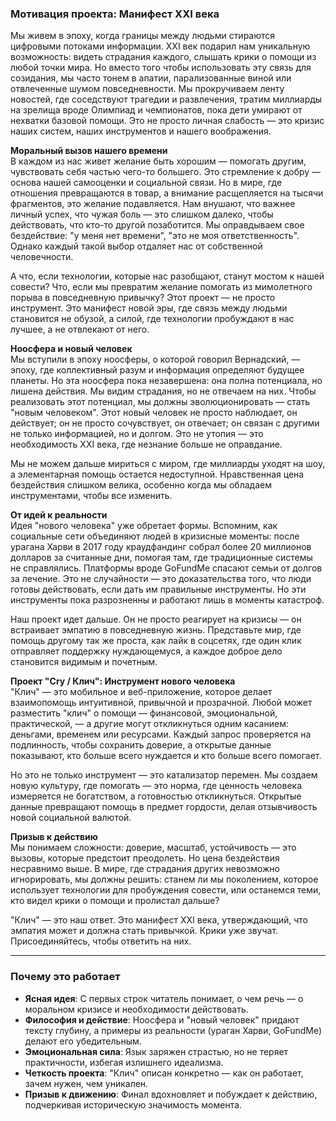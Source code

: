 ### **Мотивация проекта: Манифест XXI века**

Мы живем в эпоху, когда границы между людьми стираются цифровыми потоками информации. XXI век подарил нам уникальную возможность: видеть страдания каждого, слышать крики о помощи из любой точки мира. Но вместо того чтобы использовать эту связь для созидания, мы часто тонем в апатии, парализованные виной или отвлеченные шумом повседневности. Мы прокручиваем ленту новостей, где соседствуют трагедии и развлечения, тратим миллиарды на зрелища вроде Олимпиад и чемпионатов, пока дети умирают от нехватки базовой помощи. Это не просто личная слабость — это кризис наших систем, наших инструментов и нашего воображения.

**Моральный вызов нашего времени**  
В каждом из нас живет желание быть хорошим — помогать другим, чувствовать себя частью чего-то большего. Это стремление к добру — основа нашей самооценки и социальной связи. Но в мире, где отношения превращаются в товар, а внимание расщепляется на тысячи фрагментов, это желание подавляется. Нам внушают, что важнее личный успех, что чужая боль — это слишком далеко, чтобы действовать, что кто-то другой позаботится. Мы оправдываем свое бездействие: "у меня нет времени", "это не моя ответственность". Однако каждый такой выбор отдаляет нас от собственной человечности.

А что, если технологии, которые нас разобщают, станут мостом к нашей совести? Что, если мы превратим желание помогать из мимолетного порыва в повседневную привычку? Этот проект — не просто инструмент. Это манифест новой эры, где связь между людьми становится не обузой, а силой, где технологии пробуждают в нас лучшее, а не отвлекают от него.

**Ноосфера и новый человек**  
Мы вступили в эпоху ноосферы, о которой говорил Вернадский, — эпоху, где коллективный разум и информация определяют будущее планеты. Но эта ноосфера пока незавершена: она полна потенциала, но лишена действия. Мы видим страдания, но не отвечаем на них. Чтобы реализовать этот потенциал, мы должны эволюционировать — стать "новым человеком". Этот новый человек не просто наблюдает, он действует; он не просто сочувствует, он отвечает; он связан с другими не только информацией, но и долгом. Это не утопия — это необходимость XXI века, где незнание больше не оправдание.

Мы не можем дальше мириться с миром, где миллиарды уходят на шоу, а элементарная помощь остается недоступной. Нравственная цена бездействия слишком велика, особенно когда мы обладаем инструментами, чтобы все изменить.

**От идей к реальности**  
Идея "нового человека" уже обретает формы. Вспомним, как социальные сети объединяют людей в кризисные моменты: после урагана Харви в 2017 году краудфандинг собрал более 20 миллионов долларов за считанные дни, помогая там, где традиционные системы не справлялись. Платформы вроде GoFundMe спасают семьи от долгов за лечение. Это не случайности — это доказательства того, что люди готовы действовать, если дать им правильные инструменты. Но эти инструменты пока разрозненны и работают лишь в моменты катастроф.

Наш проект идет дальше. Он не просто реагирует на кризисы — он встраивает эмпатию в повседневную жизнь. Представьте мир, где помощь другому так же проста, как лайк в соцсетях, где один клик отправляет поддержку нуждающемуся, а каждое доброе дело становится видимым и почетным.

**Проект "Cry / Клич": Инструмент нового человека**  
"Клич" — это мобильное и веб-приложение, которое делает взаимопомощь интуитивной, привычной и прозрачной. Любой может разместить "клич" о помощи — финансовой, эмоциональной, практической, — а другие могут откликнуться одним касанием: деньгами, временем или ресурсами. Каждый запрос проверяется на подлинность, чтобы сохранить доверие, а открытые данные показывают, кто больше всего нуждается и кто больше всего помогает.

Но это не только инструмент — это катализатор перемен. Мы создаем новую культуру, где помогать — это норма, где ценность человека измеряется не богатством, а готовностью откликнуться. Открытые данные превращают помощь в предмет гордости, делая отзывчивость новой социальной валютой.

**Призыв к действию**  
Мы понимаем сложности: доверие, масштаб, устойчивость — это вызовы, которые предстоит преодолеть. Но цена бездействия несравнимо выше. В мире, где страдания других невозможно игнорировать, мы должны решить: станем ли мы поколением, которое использует технологии для пробуждения совести, или останемся теми, кто видел крики о помощи и пролистал дальше?

"Клич" — это наш ответ. Это манифест XXI века, утверждающий, что эмпатия может и должна стать привычкой. Крики уже звучат. Присоединяйтесь, чтобы ответить на них.

---

### **Почему это работает**

- **Ясная идея**: С первых строк читатель понимает, о чем речь — о моральном кризисе и необходимости действовать.
- **Философия и действие**: Ноосфера и "новый человек" придают тексту глубину, а примеры из реальности (ураган Харви, GoFundMe) делают его убедительным.
- **Эмоциональная сила**: Язык заряжен страстью, но не теряет практичности, избегая излишнего идеализма.
- **Четкость проекта**: "Клич" описан конкретно — как он работает, зачем нужен, чем уникален.
- **Призыв к движению**: Финал вдохновляет и побуждает к действию, подчеркивая историческую значимость момента.

